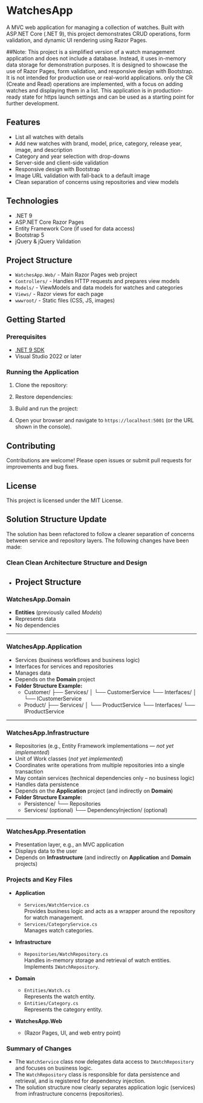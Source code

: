 # WatchesApp

A MVC web application for managing a collection of watches. Built with ASP.NET Core (.NET 9), this project demonstrates CRUD operations, form validation, and dynamic UI rendering using Razor Pages.

##Note: 
This project is a simplified version of a watch management application and does not include a database. Instead, it uses in-memory data storage for demonstration purposes.
It is designed to showcase the use of Razor Pages, form validation, and responsive design with Bootstrap.
It is not intended for production use or real-world applications.
only the CR (Create and Read) operations are implemented, with a focus on adding watches and displaying them in a list.
This application is in production-ready state for https launch settings and can be used as a starting point for further development.

## Features

- List all watches with details
- Add new watches with brand, model, price, category, release year, image, and description
- Category and year selection with drop-downs
- Server-side and client-side validation
- Responsive design with Bootstrap
- Image URL validation with fall-back to a default image
- Clean separation of concerns using repositories and view models

## Technologies

- .NET 9
- ASP.NET Core Razor Pages
- Entity Framework Core (if used for data access)
- Bootstrap 5
- jQuery & jQuery Validation

## Project Structure

- `WatchesApp.Web/` - Main Razor Pages web project
- `Controllers/` - Handles HTTP requests and prepares view models
- `Models/` - ViewModels and data models for watches and categories
- `Views/` - Razor views for each page
- `wwwroot/` - Static files (CSS, JS, images)

## Getting Started

### Prerequisites

- [.NET 9 SDK](https://dotnet.microsoft.com/download/dotnet/9.0)
- Visual Studio 2022 or later

### Running the Application

1. Clone the repository:

2. Restore dependencies:

3. Build and run the project:

4. Open your browser and navigate to `https://localhost:5001` (or the URL shown in the console).

## Contributing

Contributions are welcome! Please open issues or submit pull requests for improvements and bug fixes.

## License

This project is licensed under the MIT License.


## Solution Structure Update

The solution has been refactored to follow a clearer separation of concerns between service and repository layers. The following changes have been made:

### Clean Clean Architecture Structure and Design
- ## Project Structure

### **WatchesApp.Domain**
- **Entities** (previously called *Models*)
- Represents data
- No dependencies

---

### **WatchesApp.Application**
- Services (business workflows and business logic)
- Interfaces for services and repositories
- Manages data
- Depends on the **Domain** project
- **Folder Structure Example:**
  - Customer/
    ├── Services/
    │ └──      CustomerService
      └──  Interfaces/
    │ └──    ICustomerService
  - Product/
    ├── Services/
    │ └── ProductService
    └── Interfaces/
    └── IProductService

---

### **WatchesApp.Infrastructure**
- Repositories (e.g., Entity Framework implementations — *not yet implemented*)
- Unit of Work classes (*not yet implemented*)
- Coordinates write operations from multiple repositories into a single transaction
- May contain services (technical dependencies only – no business logic)
- Handles data persistence
- Depends on the **Application** project (and indirectly on **Domain**)
- **Folder Structure Example:**
  - Persistence/
     └── Repositories
  - Services/ (optional)
    └── DependencyInjection/ (optional)
 
---

### **WatchesApp.Presentation**
- Presentation layer, e.g., an MVC application
- Displays data to the user
- Depends on **Infrastructure** (and indirectly on **Application** and **Domain** projects)


### Projects and Key Files

- **Application**
  - `Services/WatchService.cs`  
    Provides business logic and acts as a wrapper around the repository for watch management.
  - `Services/CategoryService.cs`  
    Manages watch categories.

- **Infrastructure**
  - `Repositories/WatchRepository.cs`  
    Handles in-memory storage and retrieval of watch entities. Implements `IWatchRepository`.

- **Domain**
  - `Entities/Watch.cs`  
    Represents the watch entity.
  - `Entities/Category.cs`  
    Represents the category entity.

- **WatchesApp.Web**
  - (Razor Pages, UI, and web entry point)

### Summary of Changes

- The `WatchService` class now delegates data access to `IWatchRepository` and focuses on business logic.
- The `WatchRepository` class is responsible for data persistence and retrieval, and is registered for dependency injection.
- The solution structure now clearly separates application logic (services) from infrastructure concerns (repositories).
